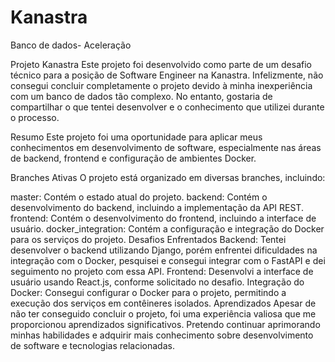 # Kanastra
 Banco de dados- Aceleração

Projeto Kanastra
Este projeto foi desenvolvido como parte de um desafio técnico para a posição de Software Engineer na Kanastra. Infelizmente, não consegui concluir completamente o projeto devido à minha inexperiência com um banco de dados tão complexo. No entanto, gostaria de compartilhar o que tentei desenvolver e o conhecimento que utilizei durante o processo.

Resumo
Este projeto foi uma oportunidade para aplicar meus conhecimentos em desenvolvimento de software, especialmente nas áreas de backend, frontend e configuração de ambientes Docker.

Branches Ativas
O projeto está organizado em diversas branches, incluindo:

master: Contém o estado atual do projeto.
backend: Contém o desenvolvimento do backend, incluindo a implementação da API REST.
frontend: Contém o desenvolvimento do frontend, incluindo a interface de usuário.
docker_integration: Contém a configuração e integração do Docker para os serviços do projeto.
Desafios Enfrentados
Backend: Tentei desenvolver o backend utilizando Django, porém enfrentei dificuldades na integração com o Docker, pesquisei e consegui integrar com o FastAPI e dei seguimento no projeto com essa API.
Frontend: Desenvolvi a interface de usuário usando React.js, conforme solicitado no desafio.
Integração do Docker: Consegui configurar o Docker para o projeto, permitindo a execução dos serviços em contêineres isolados.
Aprendizados
Apesar de não ter conseguido concluir o projeto, foi uma experiência valiosa que me proporcionou aprendizados significativos. Pretendo continuar aprimorando minhas habilidades e adquirir mais conhecimento sobre desenvolvimento de software e tecnologias relacionadas.
